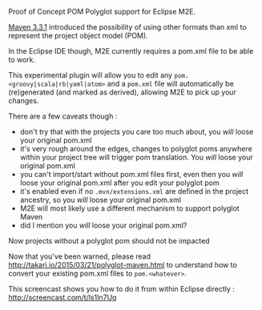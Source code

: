 Proof of Concept POM Polyglot support for Eclipse M2E.

[Maven 3.3.1](http://takari.io/2015/03/19/polyglot-maven.html) introduced the possibility of using other formats than xml to represent the project object model (POM).

In the Eclipse IDE though, M2E currently requires a pom.xml file to be able to work.

This experimental plugin will allow you to edit any `pom.<groovy|scala|rb|yaml|atom>` and a `pom.xml` file will automatically be (re)generated (and marked as derived), allowing M2E to pick up your changes.

There are a few caveats though :

- don't try that with the projects you care too much about, you *will* loose your original pom.xml
- it's very rough around the edges, changes to polyglot poms anywhere within your project tree will trigger pom translation. You *will* loose your original pom.xml
- you can't import/start without pom.xml files first, even then you *will* loose your original pom.xml after you edit your polyglot pom
- it's enabled even if no `.mvn/extensions.xml` are defined in the project ancestry, so you *will* loose your original pom.xml
- M2E will most likely use a different mechanism to support polyglot Maven
- did I mention you *will* loose your original pom.xml?

Now projects without a polyglot pom should not be impacted

Now that you've been warned, please read http://takari.io/2015/03/21/polyglot-maven.html to understand how to convert your existing pom.xml files to `pom.<whatever>`.

This screencast shows you how to do it from within Eclipse directly : http://screencast.com/t/ls1In7Uq
